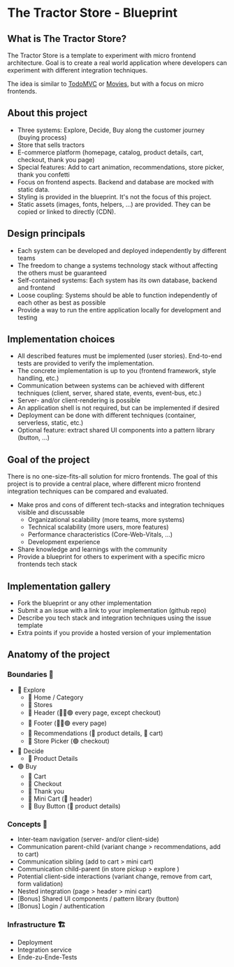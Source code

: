 # The Tractor Store - Blueprint

## What is The Tractor Store?

The Tractor Store is a template to experiment with micro frontend architecture.
Goal is to create a real world application where developers can experiment with different integration techniques.

The idea is similar to [TodoMVC](http://todomvc.com/) or [Movies](https://tastejs.com/movies/), but with a focus on micro frontends.

## About this project

- Three systems: Explore, Decide, Buy along the customer journey (buying process)
- Store that sells tractors
- E-commerce platform (homepage, catalog, product details, cart, checkout, thank you page)
- Special features: Add to cart animation, recommendations, store picker, thank you confetti
- Focus on frontend aspects. Backend and database are mocked with static data.
- Styling is provided in the blueprint. It's not the focus of this project.
- Static assets (images, fonts, helpers, ...) are provided. They can be copied or linked to directly (CDN).

## Design principals

- Each system can be developed and deployed independently by different teams
- The freedom to change a systems technology stack without affecting the others must be guaranteed
- Self-contained systems: Each system has its own database, backend and frontend
- Loose coupling: Systems should be able to function independently of each other as best as possible
- Provide a way to run the entire application locally for development and testing

## Implementation choices

- All described features must be implemented (user stories). End-to-end tests are provided to verify the implementation.
- The concrete implementation is up to you (frontend framework, style handling, etc.)
- Communication between systems can be achieved with different techniques (client, server, shared state, events, event-bus, etc.)
- Server- and/or client-rendering is possible
- An application shell is not required, but can be implemented if desired
- Deployment can be done with different techniques (container, serverless, static, etc.)
- Optional feature: extract shared UI components into a pattern library (button, ...)

## Goal of the project

There is no one-size-fits-all solution for micro frontends.
The goal of this project is to provide a central place, where different micro frontend integration techniques can be compared and evaluated.

- Make pros and cons of different tech-stacks and integration techniques visible and discussable
    - Organizational scalability (more teams, more systems)
    - Technical scalability (more users, more features)
    - Performance characteristics (Core-Web-Vitals, ...)
    - Development experience
- Share knowledge and learnings with the community
- Provide a blueprint for others to experiment with a specific micro frontends tech stack

## Implementation gallery

- Fork the blueprint or any other implementation
- Submit a an issue with a link to your implementation (github repo)
- Describe you tech stack and integration techniques using the issue template
- Extra points if you provide a hosted version of your implementation

## Anatomy of the project

### Boundaries 📄

- 🔴 Explore
    - 📄 Home / Category
    - 📄 Stores
    - 🧩 Header (🔴🔵🟢 every page, except checkout)
    - 🧩 Footer (🔴🔵🟢 every page)
    - 🧩 Recommendations (🔵 product details, 🔴 cart)
    - 🧩 Store Picker (🟢 checkout)
- 🔵 Decide
    - 📄 Product Details
- 🟢 Buy
    - 📄 Cart
    - 📄 Checkout
    - 📄 Thank you
    - 🧩 Mini Cart (🔴 header)
    - 🧩 Buy Button (🔵 product details)

### Concepts 🧠

- Inter-team navigation (server- and/or client-side)
- Communication parent-child (variant change > recommendations, add to cart)
- Communication sibling (add to cart > mini cart)
- Communication child-parent (in store pickup > explore )
- Potential client-side interactions (variant change, remove from cart, form validation)
- Nested integration (page > header > mini cart)
- [Bonus] Shared UI components / pattern library (button)
- [Bonus] Login / authentication

### Infrastructure 🏗️

- Deployment
- Integration service
- Ende-zu-Ende-Tests